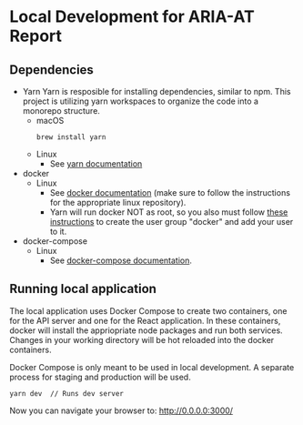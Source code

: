 # Local Development for ARIA-AT Report

## Dependencies
- Yarn
  Yarn is resposible for installing dependencies, similar to npm. This project is utilizing yarn workspaces to organize the code into a monorepo structure.
  - macOS
    ```
    brew install yarn
    ```
  - Linux
    - See [yarn documentation](https://classic.yarnpkg.com/en/docs/install/#debian-stable)
- docker
  - Linux
    - See [docker documentation](https://docs.docker.com/install/linux/docker-ce/debian/#install-docker-ce) (make sure to follow the instructions for the appropriate linux repository).
    - Yarn will run docker NOT as root, so you also must follow [these instructions](https://docs.docker.com/install/linux/linux-postinstall/) to create the user group "docker" and add your user to it.
- docker-compose
   - Linux
     - See [docker-compose documentation](https://docs.docker.com/compose/install/).

## Running local application
The local application uses Docker Compose to create two containers, one for the API server and one for the React application. In these containers, docker will install the appriopriate node packages and run both services. Changes in your working directory will be hot reloaded into the docker containers.

Docker Compose is only meant to be used in local development. A separate process for staging and production will be used.

```
yarn dev  // Runs dev server
```

Now you can navigate your browser to: http://0.0.0.0:3000/
